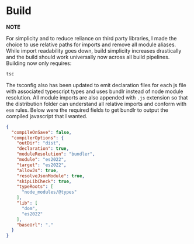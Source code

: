 # Build

**NOTE**

For simplicity and to reduce reliance on third party libraries, I made the choice to use relative paths for imports and remove all module aliases. While import readability goes down, build simplicity increases drastically and the build should work universally now across all build pipelines. Building now only requires:

```bash
tsc
```

The tsconfig also has been updated to emit declaration files for each js file with associated typescript types and uses bundlr instead of node module resolution. All module imports are also appended with `.js` extension so that the distribution folder can understand all relative imports and conform with `esm` rules. Below were the required fields to get bundlr to output the compiled javascript that I wanted.

```json
{
  "compileOnSave": false,
  "compilerOptions": {
    "outDir": "dist",
    "declaration": true,
    "moduleResolution": "bundler",
    "module": "es2022",
    "target": "es2022",
    "allowJs": true,
    "resolveJsonModule": true,
    "skipLibCheck": true,
    "typeRoots": [
      "node_modules/@types"
    ],
    "lib": [
      "dom",
      "es2022"
    ],
    "baseUrl": "."
  }
}
```